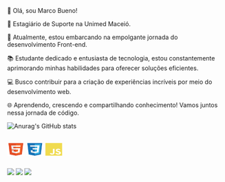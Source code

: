 👋 Olá, sou Marco Bueno!

🔧 Estagiário de Suporte na Unimed Maceió.

🚀 Atualmente, estou embarcando na empolgante jornada do desenvolvimento Front-end.

📚 Estudante dedicado e entusiasta de tecnologia, estou constantemente aprimorando minhas habilidades para oferecer soluções eficientes.

💻 Busco contribuir para a criação de experiências incríveis por meio do desenvolvimento web.

🌐 Aprendendo, crescendo e compartilhando conhecimento! Vamos juntos nessa jornada de código.

![Anurag's GitHub stats](https://github-readme-stats.vercel.app/api?username=marcoBueno02&show_icons=true&theme=radical)

</div>
  <div style="display: inline_block"><br>
      <img align="center" alt="Rafa-HTML" height="30" width="40" src="https://raw.githubusercontent.com/devicons/devicon/master/icons/html5/html5-original.svg">
      <img align="center" alt="Rafa-CSS" height="30" width="40" src="https://raw.githubusercontent.com/devicons/devicon/master/icons/css3/css3-original.svg">
      <img align="center" alt="Rafa-Js" height="30" width="40" src="https://raw.githubusercontent.com/devicons/devicon/master/icons/javascript/javascript-plain.svg">
  <!-- <img align="center" alt="Rafa-Ts" height="30" width="40" src="https://raw.githubusercontent.com/devicons/devicon/master/icons/typescript/typescript-plain.svg"> -->
  <!-- <img align="center" alt="Rafa-React" height="30" width="40" src="https://raw.githubusercontent.com/devicons/devicon/master/icons/react/react-original.svg"> -->
  <!-- <img align="center" alt="Rafa-Python" height="30" width="40" src="https://raw.githubusercontent.com/devicons/devicon/master/icons/python/python-original.svg"> -->
  <!-- <img align="center" alt="Rafa-Csharp" height="30" width="40" src="https://raw.githubusercontent.com/devicons/devicon/master/icons/csharp/csharp-original.svg"> -->
</div>
  
 ##
  
  <div> 
  <a href="https://instagram.com/marcobuen0/" target="_blank"><img src="https://img.shields.io/badge/-Instagram-%23E4405F?style=for-the-badge&logo=instagram&logoColor=white" target="_blank"></a>
  <a href = "mailto:marquinhosbueno59@gmail.com"><img src="https://img.shields.io/badge/-Gmail-%23333?style=for-the-badge&logo=gmail&logoColor=white" target="_blank"></a>
  <a href="https://www.linkedin.com/in/marcobueno-233019224/" target="_blank"><img src="https://img.shields.io/badge/-LinkedIn-%230077B5?style=for-the-badge&logo=linkedin&logoColor=white" target="_blank"></a> 
</div>
